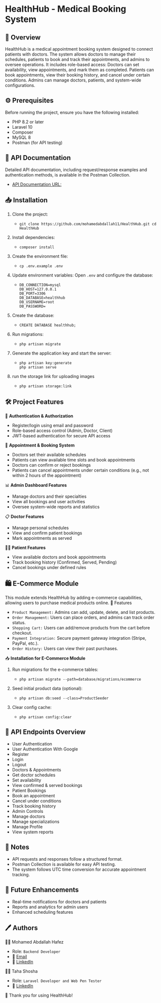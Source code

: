 # **HealthHub - Medical Booking System**
## 📌 **Overview**

HealthHub is a medical appointment booking system designed to connect patients with doctors. The system allows doctors to manage their schedules, patients to book and track their appointments, and admins to oversee operations.
It includes role-based access:
Doctors can set availability, view appointments, and mark them as completed.
Patients can book appointments, view their booking history, and cancel under certain conditions.
Admins can manage doctors, patients, and system-wide configurations.

## ⚙️ **Prerequisites**

Before running the project, ensure you have the following installed:
- PHP 8.2 or later
- Laravel 10
- Composer
- MySQL 8
- Postman (for API testing)
  
## 📄 **API Documentation**

Detailed API documentation, including request/response examples and authentication methods, is available in the Postman Collection.
- [API Documentation URL:](https://documenter.getpostman.com/view/37675046/2sAYQiCoNF)

## 📥 **Installation**

1. Clone the project:
    + ```
      git clone https://github.com/mohamedabdallah11/HealthHub.git cd HealthHub 
2. Install dependencies:
    + ```
      composer install 
3. Create the environment file:
    + ```
      cp .env.example .env 
4. Update environment variables: Open `.env` and configure the database:
    + ```
      DB_CONNECTION=mysql
      DB_HOST=127.0.0.1
      DB_PORT=3306
      DB_DATABASE=healthhub
      DB_USERNAME=root
      DB_PASSWORD= 
5. Create the database:
    + ```
      CREATE DATABASE healthhub; 
6. Run migrations:
    + ```
      php artisan migrate  
7. Generate the application key and start the server:
    + ```
      php artisan key:generate 
      php artisan serve

8. run the storage link for uploading images
   + ```
     php artisan storage:link

## 🛠️ **Project Features**

🔐 **Authentication & Authorization**
- Register/login using email and password
- Role-based access control (Admin, Doctor, Client)
- JWT-based authentication for secure API access

📅 **Appointment & Booking System**

- Doctors set their available schedules
- Patients can view available time slots and book appointments
- Doctors can confirm or reject bookings
- Patients can cancel appointments under certain conditions (e.g., not within 2 hours of the appointment)

📊 **Admin Dashboard Features**

- Manage doctors and their specialties
- View all bookings and user activities
- Oversee system-wide reports and statistics

📋 **Doctor Features**

- Manage personal schedules
- View and confirm patient bookings
- Mark appointments as served

🧑‍⚕️ **Patient Features**

- View available doctors and book appointments
- Track booking history (Confirmed, Served, Pending)
- Cancel bookings under defined rules

## 🛍️ **E-Commerce Module**
This module extends HealthHub by adding e-commerce capabilities, allowing users to purchase medical products online.
🔹 Features
- `Product Management:` Admins can add, update, delete, and list products.
- `Order Management:` Users can place orders, and admins can track order status.
- `Shopping Cart:` Users can add/remove products from the cart before checkout.
- `Payment Integration:` Secure payment gateway integration (Stripe, PayPal, etc.).
- `Order History:` Users can view their past purchases.

📥 **Installation for E-Commerce Module**
1. Run migrations for the e-commerce tables:
    + ```
      php artisan migrate --path=database/migrations/ecommerce
2. Seed initial product data (optional):
    + ```
      php artisan db:seed --class=ProductSeeder
3. Clear config cache:
    + ```
      php artisan config:clear

## 🔗 **API Endpoints Overview**

- User Authentication 
- User Authentication With Google 
- Register
- Login
- Logout
- Doctors & Appointments
- Get doctor schedules
- Set availability
- View confirmed & served bookings
- Patient Bookings
- Book an appointment
- Cancel under conditions
- Track booking history
- Admin Controls
- Manage doctors
- Manage specializations
- Manage Profile 
- View system reports

## 📝 **Notes**

- API requests and responses follow a structured format.
- Postman Collection is available for easy API testing.
- The system follows UTC time conversion for accurate appointment tracking.

## 🎯 **Future Enhancements**

- Real-time notifications for doctors and patients
- Reports and analytics for admin users
- Enhanced scheduling features

## 🖊️ **Authors**

👨‍💻 Mohamed Abdallah Hafez
- Role: `Backend Developer`
- 📧 [Email](mohamedabdallahh26@gmail.com)
- 🔗 [LinkedIn](https://www.linkedin.com/in/mohamed-abdallah26/)

👨‍💻 Taha Shosha 
- Role: `Laravel Developer and Web Pen Tester`
- 🔗 [LinkedIn](https://www.linkedin.com/in/taha-shosha-1ba45b233)

🚀 Thank you for using HealthHub!
